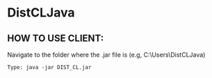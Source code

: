 # DistCLJava
## HOW TO USE CLIENT:

Navigate to the folder where the .jar file is (e.g, C:\Users\DistCLJava)

```
Type: java -jar DIST_CL.jar
```

